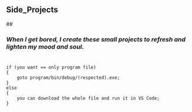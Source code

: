 # <h2><strong> Side_Projects </h2></strong>
##<h3><em> When I get bored, I create these small projects to refresh and lighten my mood and soul. </h3></em>
#
```
if (you want == only program file)
{
    goto program/bin/debug/(respected).exe;
}
else 
{
    you can download the whole file and run it in VS Code;
}

```
#
